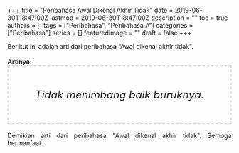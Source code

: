 +++
title = "Peribahasa Awal Dikenal Akhir Tidak"
date = 2019-06-30T18:47:00Z
lastmod = 2019-06-30T18:47:00Z
description = ""
toc = true
authors = []
tags = ["Peribahasa", "Peribahasa A"]
categories = ["Peribahasa"]
series = []
featuredImage = ""
draft = false
+++

<div dir="ltr" style="text-align: left;" trbidi="on"><div style="text-align: justify;">Berikut ini adalah arti dari peribahasa “Awal dikenal akhir tidak”.</div><br /><div style="text-align: justify;"><b>Artinya:</b></div><div style="border: 2px dashed #ddd; font-size: 24px; height: auto; margin: 0 auto; padding: 50px; text-align: center; width: auto;"><i>Tidak menimbang baik buruknya.</i></div><div style="text-align: justify;"><br /></div><div style="text-align: justify;">Demikian arti dari peribahasa "Awal dikenal akhir tidak". Semoga bermanfaat.</div></div>
